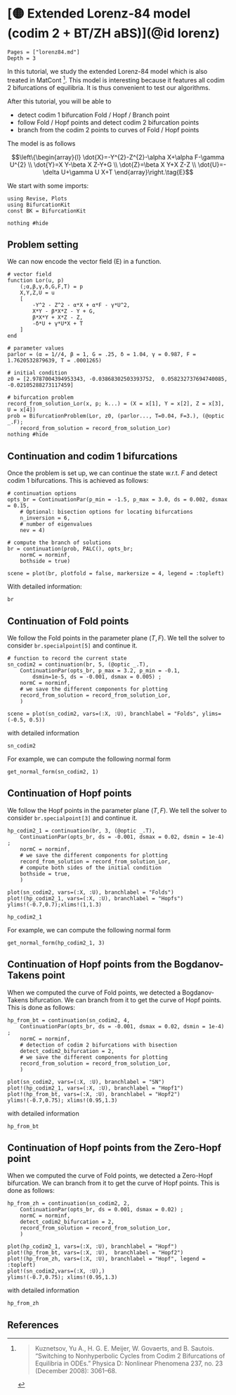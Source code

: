 # [🟡 Extended Lorenz-84 model (codim 2 + BT/ZH aBS)](@id lorenz)


```@contents
Pages = ["lorenz84.md"]
Depth = 3
```

In this tutorial, we study the extended Lorenz-84 model which is also treated in MatCont [^Kuznetsov]. This model is interesting because it features all codim 2 bifurcations of equilibria. It is thus convenient to test our algorithms.

After this tutorial, you will be able to
- detect codim 1 bifurcation Fold / Hopf / Branch point
- follow Fold / Hopf points and detect codim 2 bifurcation points
- branch from the codim 2 points to curves of Fold / Hopf points

The model is as follows

$$\left\{\begin{array}{l}
\dot{X}=-Y^{2}-Z^{2}-\alpha X+\alpha F-\gamma U^{2} \\
\dot{Y}=X Y-\beta X Z-Y+G \\
\dot{Z}=\beta X Y+X Z-Z \\
\dot{U}=-\delta U+\gamma U X+T
\end{array}\right.\tag{E}$$

We start with some imports:

```@example LORENZ84
using Revise, Plots
using BifurcationKit
const BK = BifurcationKit

nothing #hide
```

## Problem setting
We can now encode the vector field (E) in a function.

```@example LORENZ84
# vector field
function Lor(u, p)
	(;α,β,γ,δ,G,F,T) = p
	X,Y,Z,U = u
	[
		-Y^2 - Z^2 - α*X + α*F - γ*U^2,
		X*Y - β*X*Z - Y + G,
		β*X*Y + X*Z - Z,
		-δ*U + γ*U*X + T
	]
end

# parameter values
parlor = (α = 1//4, β = 1, G = .25, δ = 1.04, γ = 0.987, F = 1.7620532879639, T = .0001265)

# initial condition
z0 = [2.9787004394953343, -0.03868302503393752,  0.058232737694740085, -0.02105288273117459]

# bifurcation problem
record_from_solution_Lor(x, p; k...) = (X = x[1], Y = x[2], Z = x[3], U = x[4])
prob = BifurcationProblem(Lor, z0, (parlor..., T=0.04, F=3.), (@optic _.F);
    record_from_solution = record_from_solution_Lor)
nothing #hide
```

## Continuation and codim 1 bifurcations

Once the problem is set up, we can continue the state w.r.t. $F$ and detect codim 1 bifurcations. This is achieved as follows:

```@example LORENZ84
# continuation options
opts_br = ContinuationPar(p_min = -1.5, p_max = 3.0, ds = 0.002, dsmax = 0.15,
	# Optional: bisection options for locating bifurcations
	n_inversion = 6,
	# number of eigenvalues
	nev = 4)

# compute the branch of solutions
br = continuation(prob, PALC(), opts_br;
	normC = norminf,
	bothside = true)

scene = plot(br, plotfold = false, markersize = 4, legend = :topleft)
```

With detailed information:

```@example LORENZ84
br
```

## Continuation of Fold points

We follow the Fold points in the parameter plane $(T,F)$. We tell the solver to consider `br.specialpoint[5]` and continue it.

```@example LORENZ84
# function to record the current state
sn_codim2 = continuation(br, 5, (@optic _.T), 
	ContinuationPar(opts_br, p_max = 3.2, p_min = -0.1, 
		dsmin=1e-5, ds = -0.001, dsmax = 0.005) ; 
	normC = norminf,
	# we save the different components for plotting
	record_from_solution = record_from_solution_Lor,
	)

scene = plot(sn_codim2, vars=(:X, :U), branchlabel = "Folds", ylims=(-0.5, 0.5))
```

with detailed information

```@example LORENZ84
sn_codim2
```

For example, we can compute the following normal form

```@example LORENZ84
get_normal_form(sn_codim2, 1)
```

## Continuation of Hopf points

We follow the Hopf points in the parameter plane $(T,F)$. We tell the solver to consider `br.specialpoint[3]` and continue it.

```@example LORENZ84
hp_codim2_1 = continuation(br, 3, (@optic _.T), 
	ContinuationPar(opts_br, ds = -0.001, dsmax = 0.02, dsmin = 1e-4) ;
	normC = norminf,
	# we save the different components for plotting
	record_from_solution = record_from_solution_Lor,
	# compute both sides of the initial condition
	bothside = true,
	)

plot(sn_codim2, vars=(:X, :U), branchlabel = "Folds")
plot!(hp_codim2_1, vars=(:X, :U), branchlabel = "Hopfs")
ylims!(-0.7,0.7);xlims!(1,1.3)
```

```@example LORENZ84
hp_codim2_1
```

For example, we can compute the following normal form

```@example LORENZ84
get_normal_form(hp_codim2_1, 3)
```

## Continuation of Hopf points from the Bogdanov-Takens point

When we computed the curve of Fold points, we detected a Bogdanov-Takens bifurcation. We can branch from it to get the curve of Hopf points. This is done as follows:

```@example LORENZ84
hp_from_bt = continuation(sn_codim2, 4, 
	ContinuationPar(opts_br, ds = -0.001, dsmax = 0.02, dsmin = 1e-4) ; 
	normC = norminf,
	# detection of codim 2 bifurcations with bisection
	detect_codim2_bifurcation = 2,
	# we save the different components for plotting
	record_from_solution = record_from_solution_Lor,
	)

plot(sn_codim2, vars=(:X, :U), branchlabel = "SN")
plot!(hp_codim2_1, vars=(:X, :U), branchlabel = "Hopf1")
plot!(hp_from_bt, vars=(:X, :U), branchlabel = "Hopf2")
ylims!(-0.7,0.75); xlims!(0.95,1.3)
```

with detailed information

```@example LORENZ84
hp_from_bt
```

## Continuation of Hopf points from the Zero-Hopf point

When we computed the curve of Fold points, we detected a Zero-Hopf bifurcation. We can branch from it to get the curve of Hopf points. This is done as follows:

```@example LORENZ84
hp_from_zh = continuation(sn_codim2, 2, 
	ContinuationPar(opts_br, ds = 0.001, dsmax = 0.02) ;
	normC = norminf,
	detect_codim2_bifurcation = 2,
	record_from_solution = record_from_solution_Lor,
	)

plot(hp_codim2_1, vars=(:X, :U), branchlabel = "Hopf")
plot!(hp_from_bt, vars=(:X, :U),  branchlabel = "Hopf2")
plot!(hp_from_zh, vars=(:X, :U), branchlabel = "Hopf", legend = :topleft)
plot!(sn_codim2,vars=(:X, :U),)
ylims!(-0.7,0.75); xlims!(0.95,1.3)
```

with detailed information

```@example LORENZ84
hp_from_zh
```

## References 

[^Kuznetsov]:> Kuznetsov, Yu A., H. G. E. Meijer, W. Govaerts, and B. Sautois. “Switching to Nonhyperbolic Cycles from Codim 2 Bifurcations of Equilibria in ODEs.” Physica D: Nonlinear Phenomena 237, no. 23 (December 2008): 3061–68.
